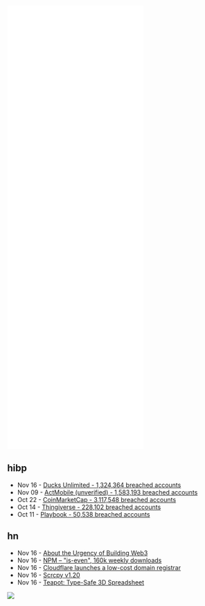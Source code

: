 ![Metrics](https://raw.githubusercontent.com/phixion/phixion/master/metrics.svg)

## hibp

<!--
for https://github.com/phixion/phixion/blob/main/.github/workflows/feeds.yml
-->
<!--START_SECTION:haveibeenpwnd-->
- Nov 16 - [Ducks Unlimited - 1,324,364 breached accounts](https://haveibeenpwned.com/PwnedWebsites#DucksUnlimited)
- Nov 09 - [ActMobile (unverified) - 1,583,193 breached accounts](https://haveibeenpwned.com/PwnedWebsites#ActMobile)
- Oct 22 - [CoinMarketCap - 3,117,548 breached accounts](https://haveibeenpwned.com/PwnedWebsites#CoinMarketCap)
- Oct 14 - [Thingiverse - 228,102 breached accounts](https://haveibeenpwned.com/PwnedWebsites#Thingiverse)
- Oct 11 - [Playbook - 50,538 breached accounts](https://haveibeenpwned.com/PwnedWebsites#Playbook)
<!--END_SECTION:haveibeenpwnd-->

## hn

<!--
for https://github.com/phixion/phixion/blob/main/.github/workflows/feeds.yml
-->
<!--START_SECTION:hn-->
- Nov 16 - [About the Urgency of Building Web3](https://timdaub.github.io/2021/11/16/the-urgency-of-building-web3/)
- Nov 16 - [NPM – "is-even", 160k weekly downloads](https://www.npmjs.com/package/is-even)
- Nov 16 - [Cloudflare launches a low-cost domain registrar](https://techcrunch.com/2018/09/27/cloudflare-launches-a-low-cost-domain-registrar/)
- Nov 16 - [Scrcpy v1.20](https://github.com/Genymobile/scrcpy/releases/tag/v1.20)
- Nov 16 - [Teapot: Type-Safe 3D Spreadsheet](https://www.syntax-k.de/projekte/teapot/)
<!--END_SECTION:hn-->

<!--
for https://yhype.me
-->
![](https://hit.yhype.me/github/profile?user_id=13013670)

